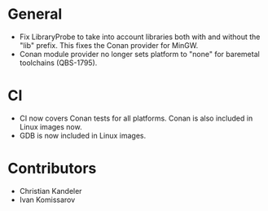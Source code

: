 # General
* Fix LibraryProbe to take into account libraries both with and without the "lib" prefix. This
  fixes the Conan provider for MinGW.
* Conan module provider no longer sets platform to "none" for baremetal toolchains (QBS-1795).

# CI
* CI now covers Conan tests for all platforms. Conan is also included in Linux images now.
* GDB is now included in Linux images.

# Contributors
* Christian Kandeler
* Ivan Komissarov